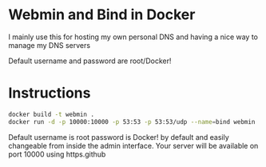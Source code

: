 # Webmin and Bind in Docker

I mainly use this for hosting my own personal DNS and having a nice way to manage my DNS servers

Default username and password are root/Docker!

# Instructions

```bash
docker build -t webmin .
docker run -d -p 10000:10000 -p 53:53 -p 53:53/udp --name=bind webmin
```

Default username is root password is Docker! by default and easily changeable from inside the admin interface. Your server will be available on port 10000 using https.github


